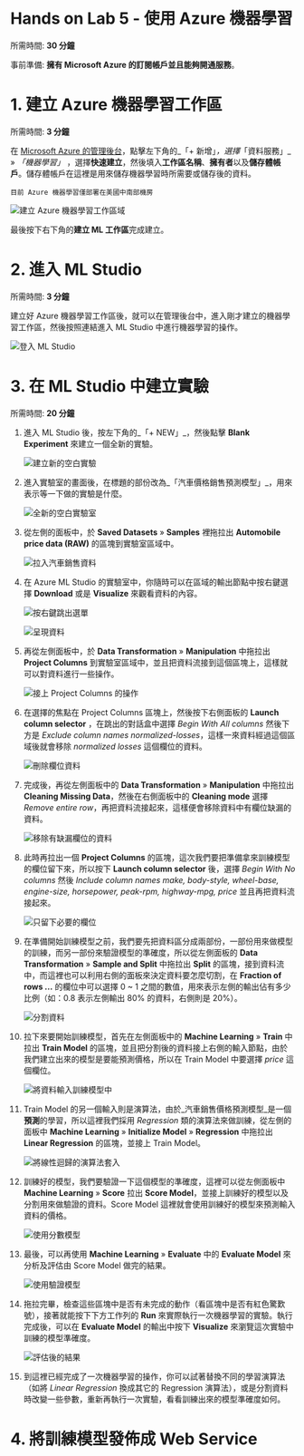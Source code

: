 # Hands on Lab 5 - 使用 Azure 機器學習 #

所需時間: **30 分鐘**

事前準備: **擁有 Microsoft Azure 的訂閱帳戶並且能夠開通服務**。


# 1. 建立 Azure 機器學習工作區 #

所需時間: **3 分鐘**

在 [Microsoft Azure 的管理後台](https://manage.windowsazure.com/)，點擊左下角的_「+ 新增」_，選擇_「資料服務」_ » _「機器學習」_ ，選擇**快速建立**，然後填入**工作區名稱**、**擁有者**以及**儲存體帳戶**。儲存體帳戶在這裡是用來儲存機器學習時所需要或儲存後的資料。

	目前 Azure 機器學習僅部署在美國中南部機房

![建立 Azure 機器學習工作區域](images/5-creating-azure-ml-workspace.png)  

最後按下右下角的**建立 ML 工作區**完成建立。

# 2. 進入 ML Studio #

所需時間: **3 分鐘**

建立好 Azure 機器學習工作區後，就可以在管理後台中，進入剛才建立的機器學習工作區，然後按照連結進入 ML Studio 中進行機器學習的操作。

![登入 ML Studio](images/5-signin-azure-ml-studio.png)


# 3. 在 ML Studio 中建立實驗 #

所需時間: **20 分鐘**

1.  進入 ML Studio 後，按左下角的_「+ NEW」_，然後點擊 **Blank Experiment** 來建立一個全新的實驗。

    ![建立新的空白實驗](images/5-creating-azure-ml-experiment.png)

2.  進入實驗室的畫面後，在標題的部份改為_「汽車價格銷售預測模型」_，用來表示等一下做的實驗是什麼。

    ![全新的空白實驗室](images/5-starting-blank-experiment.png)

3.  從左側的面板中，於 **Saved Datasets**  » **Samples** 裡拖拉出 **Automobile price data (RAW)** 的區塊到實驗室區域中。

    ![拉入汽車銷售資料](images/5-draging-a-dataset.png)

4.  在 Azure ML Studio 的實驗室中，你隨時可以在區域的輸出節點中按右鍵選擇 **Download** 或是 **Visualize** 來觀看資料的內容。

    ![按右鍵跳出選單](images/5-popup-menu-in-blocks.png)

    ![呈現資料](images/5-visualize-data.png)

5.  再從左側面板中，於 **Data Transformation** » **Manipulation** 中拖拉出 **Project Columns** 到實驗室區域中，並且把資料流接到這個區塊上，這樣就可以對資料進行一些操作。

    ![接上 Project Columns 的操作](images/5-attaching-project-columns.png)

6.  在選擇的焦點在 Project Columns 區塊上，然後按下右側面板的 **Launch column selector** ，在跳出的對話盒中選擇 _Begin With All columns_ 然後下方是 _Exclude column names normalized-losses_，這樣一來資料經過這個區域後就會移除 _normalized losses_ 這個欄位的資料。

    ![刪除欄位資料](images/5-projecting-columns-exclude.png)

7.  完成後，再從左側面板中的 **Data Transformation** » **Manipulation** 中拖拉出 **Cleaning Missing Data**，然後在右側面板中的 **Cleaning mode** 選擇 _Remove entire row_，再把資料流接起來，這樣便會移除資料中有欄位缺漏的資料。

    ![移除有缺漏欄位的資料](images/5-cleaning-missing-data.png)

8.  此時再拉出一個 **Project Columns** 的區塊，這次我們要把準備拿來訓練模型的欄位留下來，所以按下 **Launch column selector** 後，選擇 _Begin With No columns_ 然後 _Include column names make, body-style, wheel-base, engine-size, horsepower, peak-rpm, highway-mpg, price_ 並且再把資料流接起來。

    ![只留下必要的欄位](images/5-including-critical-columns.png)


9.  在準備開始訓練模型之前，我們要先把資料區分成兩部份，一部份用來做模型的訓練，而另一部份來驗證模型的準確度，所以從左側面板的 **Data Transformation** » **Sample and Split** 中拖拉出 **Split** 的區塊，接到資料流中，而這裡也可以利用右側的面板來決定資料要怎麼切割，在 **Fraction of rows ...** 的欄位中可以選擇 0 ~ 1 之間的數值，用來表示左側的輸出佔有多少比例（如：0.8 表示左側輸出 80% 的資料，右側則是 20%）。

    ![分割資料](images/5-spliting-dataset.png)

10. 拉下來要開始訓練模型，首先在左側面板中的 **Machine Learning** » **Train** 中拉出 **Train Model** 的區塊，並且把分割後的資料接上右側的輸入節點，由於我們建立出來的模型是要能預測價格，所以在 Train Model 中要選擇 _price_ 這個欄位。

    ![將資料輸入訓練模型中](images/5-train-model-by-dataset.png)

11. Train Model 的另一個輸入則是演算法，由於_汽車銷售價格預測模型_是一個**預測**的學習，所以這裡我們採用 _Regression_ 類的演算法來做訓練，從左側的面板中 **Machine Learning** » **Initialize Model** » **Regression** 中拖拉出 **Linear Regression** 的區塊，並接上 Train Model。

    ![將線性迴歸的演算法套入](images/5-using-linear-regression.png)

12. 訓練好的模型，我們要驗證一下這個模型的準確度，這裡可以從左側面板中 **Machine Learning** » **Score** 拉出 **Score Model**，並接上訓練好的模型以及分割用來做驗證的資料。Score Model 這裡就會使用訓練好的模型來預測輸入資料的價格。

    ![使用分數模型](images/5-using-scoring-model.png)

13. 最後，可以再使用 **Machine Learning** » **Evaluate** 中的 **Evaluate Model** 來分析及評估由 Score Model 做完的結果。

    ![使用驗證模型](images/5-using-evaluate-model.png)

14. 拖拉完畢，檢查這些區塊中是否有未完成的動作（看區塊中是否有紅色驚歎號），接著就能按下下方工作列的 **Run** 來實際執行一次機器學習的實驗。執行完成後，可以在 **Evaluate Model** 的輸出中按下 **Visualize** 來瀏覽這次實驗中訓練的模型準確度。

    ![評估後的結果](images/5-evaluation.png)

15. 到這裡已經完成了一次機器學習的操作，你可以試著替換不同的學習演算法（如將 _Linear Regression_ 換成其它的 Regression 演算法），或是分割資料時改變一些參數，重新再執行一次實驗，看看訓練出來的模型準確度如何。


# 4. 將訓練模型發佈成 Web Service #

